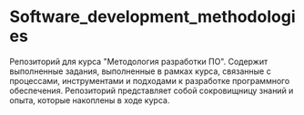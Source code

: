 # Software_development_methodologies
Репозиторий для курса "Методология разработки ПО". Содержит выполненные задания, выполненные в рамках курса, связанные с процессами, инструментами и подходами к разработке программного обеспечения. Репозиторий представляет собой сокровищницу знаний и опыта, которые накоплены в ходе курса.
